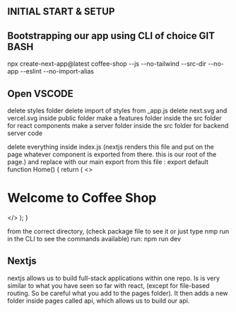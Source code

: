 ## INITIAL START & SETUP
## Bootstrapping our app using CLI of choice GIT BASH 
npx create-next-app@latest coffee-shop --js --no-tailwind --src-dir --no-app --eslint --no-import-alias

## Open VSCODE

delete styles folder
delete import of styles from _app.js
delete next.svg and vercel.svg inside public folder
make a features folder inside the src folder for react components
make a server folder inside the src folder for backend server code

delete everything inside index.js (nextjs renders this file and put on the page whatever component is exported from there. this is our root of the page.) and replace with our main export from this file :
export default function Home() {
  return (
    <>
      <h1>Welcome to Coffee Shop</h1>
    </>
  );
}


from the correct directory, (check package file to see it or just type nmp run in the CLI to see the commands available) run:
npm run dev

## Nextjs
nextjs allows us to build full-stack applications within one repo. Is is very similar to what you have seen so far with react, (except for file-based routing. So be careful what you add to the pages folder). It then adds a new folder inside pages called api, which allows us to build our api.